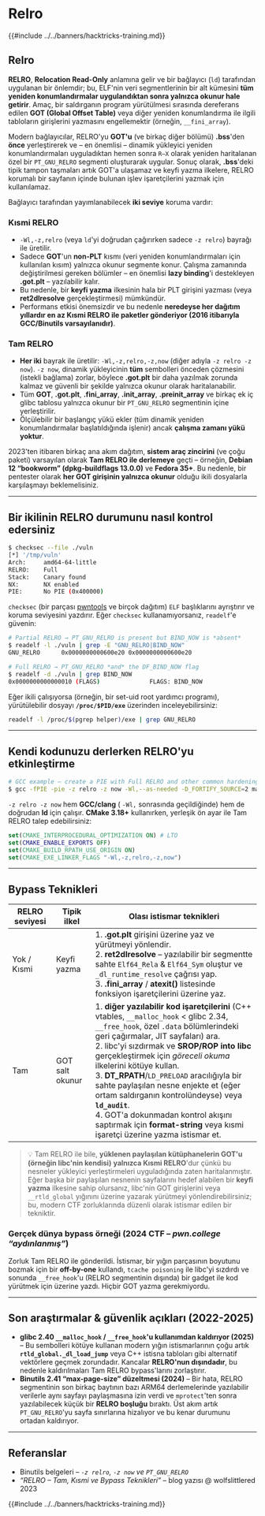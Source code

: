 # Relro

{{#include ../../banners/hacktricks-training.md}}

## Relro

**RELRO**, **Relocation Read-Only** anlamına gelir ve bir bağlayıcı (`ld`) tarafından uygulanan bir önlemdir; bu, ELF'nin veri segmentlerinin bir alt kümesini **tüm yeniden konumlandırmalar uygulandıktan sonra yalnızca okunur hale getirir**. Amaç, bir saldırganın program yürütülmesi sırasında dereferans edilen **GOT (Global Offset Table)** veya diğer yeniden konumlandırma ile ilgili tabloların girişlerini yazmasını engellemektir (örneğin, `__fini_array`).

Modern bağlayıcılar, RELRO'yu **GOT'u** (ve birkaç diğer bölümü) **.bss**'den **önce** yerleştirerek ve – en önemlisi – dinamik yükleyici yeniden konumlandırmaları uyguladıktan hemen sonra `R–X` olarak yeniden haritalanan özel bir `PT_GNU_RELRO` segmenti oluşturarak uygular. Sonuç olarak, **.bss**'deki tipik tampon taşmaları artık GOT'a ulaşamaz ve keyfi yazma ilkelere, RELRO korumalı bir sayfanın içinde bulunan işlev işaretçilerini yazmak için kullanılamaz.

Bağlayıcı tarafından yayımlanabilecek **iki seviye** koruma vardır:

### Kısmi RELRO

* `-Wl,-z,relro` (veya `ld`'yi doğrudan çağırırken sadece `-z relro`) bayrağı ile üretilir.
* Sadece **GOT**'un **non-PLT** kısmı (veri yeniden konumlandırmaları için kullanılan kısım) yalnızca okunur segmente konur. Çalışma zamanında değiştirilmesi gereken bölümler – en önemlisi **lazy binding**'i destekleyen **.got.plt** – yazılabilir kalır.
* Bu nedenle, bir **keyfi yazma** ilkesinin hala bir PLT girişini yazması (veya **ret2dlresolve** gerçekleştirmesi) mümkündür.
* Performans etkisi önemsizdir ve bu nedenle **neredeyse her dağıtım yıllardır en az Kısmi RELRO ile paketler gönderiyor (2016 itibarıyla GCC/Binutils varsayılanıdır)**.

### Tam RELRO

* **Her iki** bayrak ile üretilir: `-Wl,-z,relro,-z,now` (diğer adıyla `-z relro -z now`). `-z now`, dinamik yükleyicinin **tüm** sembolleri önceden çözmesini (istekli bağlama) zorlar, böylece **.got.plt** bir daha yazılmak zorunda kalmaz ve güvenli bir şekilde yalnızca okunur olarak haritalanabilir.
* Tüm **GOT**, **.got.plt**, **.fini_array**, **.init_array**, **.preinit_array** ve birkaç ek iç glibc tablosu yalnızca okunur bir `PT_GNU_RELRO` segmentinin içine yerleştirilir.
* Ölçülebilir bir başlangıç yükü ekler (tüm dinamik yeniden konumlandırmalar başlatıldığında işlenir) ancak **çalışma zamanı yükü yoktur**.

2023'ten itibaren birkaç ana akım dağıtım, **sistem araç zincirini** (ve çoğu paketi) varsayılan olarak **Tam RELRO ile derlemeye** geçti – örneğin, **Debian 12 “bookworm” (dpkg-buildflags 13.0.0)** ve **Fedora 35+**. Bu nedenle, bir pentester olarak **her GOT girişinin yalnızca okunur** olduğu ikili dosyalarla karşılaşmayı beklemelisiniz.

---

## Bir ikilinin RELRO durumunu nasıl kontrol edersiniz
```bash
$ checksec --file ./vuln
[*] '/tmp/vuln'
Arch:     amd64-64-little
RELRO:    Full
Stack:    Canary found
NX:       NX enabled
PIE:      No PIE (0x400000)
```
`checksec` (bir parçası [pwntools](https://github.com/pwncollege/pwntools) ve birçok dağıtım) `ELF` başlıklarını ayrıştırır ve koruma seviyesini yazdırır. Eğer `checksec` kullanamıyorsanız, `readelf`'e güvenin:
```bash
# Partial RELRO → PT_GNU_RELRO is present but BIND_NOW is *absent*
$ readelf -l ./vuln | grep -E "GNU_RELRO|BIND_NOW"
GNU_RELRO      0x0000000000600e20 0x0000000000600e20
```

```bash
# Full RELRO → PT_GNU_RELRO *and* the DF_BIND_NOW flag
$ readelf -d ./vuln | grep BIND_NOW
0x0000000000000010 (FLAGS)              FLAGS: BIND_NOW
```
Eğer ikili çalışıyorsa (örneğin, bir set-uid root yardımcı programı), yürütülebilir dosyayı **`/proc/$PID/exe`** üzerinden inceleyebilirsiniz:
```bash
readelf -l /proc/$(pgrep helper)/exe | grep GNU_RELRO
```
---

## Kendi kodunuzu derlerken RELRO'yu etkinleştirme
```bash
# GCC example – create a PIE with Full RELRO and other common hardenings
$ gcc -fPIE -pie -z relro -z now -Wl,--as-needed -D_FORTIFY_SOURCE=2 main.c -o secure
```
`-z relro -z now` hem **GCC/clang** ( `-Wl,` sonrasında geçildiğinde) hem de doğrudan **ld** için çalışır. **CMake 3.18+** kullanırken, yerleşik ön ayar ile Tam RELRO talep edebilirsiniz:
```cmake
set(CMAKE_INTERPROCEDURAL_OPTIMIZATION ON) # LTO
set(CMAKE_ENABLE_EXPORTS OFF)
set(CMAKE_BUILD_RPATH_USE_ORIGIN ON)
set(CMAKE_EXE_LINKER_FLAGS "-Wl,-z,relro,-z,now")
```
---

## Bypass Teknikleri

| RELRO seviyesi | Tipik ilkel | Olası istismar teknikleri |
|----------------|-------------|---------------------------|
| Yok / Kısmi | Keyfi yazma | 1. **.got.plt** girişini üzerine yaz ve yürütmeyi yönlendir.<br>2. **ret2dlresolve** – yazılabilir bir segmentte sahte `Elf64_Rela` & `Elf64_Sym` oluştur ve `_dl_runtime_resolve` çağrısı yap.<br>3. **.fini_array** / **atexit()** listesinde fonksiyon işaretçilerini üzerine yaz. |
| Tam | GOT salt okunur | 1. **diğer yazılabilir kod işaretçilerini** (C++ vtables, `__malloc_hook` < glibc 2.34, `__free_hook`, özel `.data` bölümlerindeki geri çağırmalar, JIT sayfaları) ara.<br>2. libc'yi sızdırmak ve **SROP/ROP into libc** gerçekleştirmek için *göreceli okuma* ilkelerini kötüye kullan.<br>3. **DT_RPATH**/`LD_PRELOAD` aracılığıyla bir sahte paylaşılan nesne enjekte et (eğer ortam saldırganın kontrolündeyse) veya **`ld_audit`**.<br>4. GOT'a dokunmadan kontrol akışını saptırmak için **format-string** veya kısmi işaretçi üzerine yazma istismar et. |

> 💡 Tam RELRO ile bile, **yüklenen paylaşılan kütüphanelerin GOT'u (örneğin libc'nin kendisi)** **yalnızca Kısmi RELRO**'dur çünkü bu nesneler yükleyici yerleştirmeleri uyguladığında zaten haritalanmıştır. Eğer başka bir paylaşılan nesnenin sayfalarını hedef alabilen bir **keyfi yazma** ilkesine sahip olursanız, libc'nin GOT girişlerini veya `__rtld_global` yığınını üzerine yazarak yürütmeyi yönlendirebilirsiniz; bu, modern CTF zorluklarında düzenli olarak istismar edilen bir tekniktir.

### Gerçek dünya bypass örneği (2024 CTF – *pwn.college “aydınlanmış”*)

Zorluk Tam RELRO ile gönderildi. İstismar, bir yığın parçasının boyutunu bozmak için bir **off-by-one** kullandı, `tcache poisoning` ile libc'yi sızdırdı ve sonunda `__free_hook`'u (RELRO segmentinin dışında) bir gadget ile kod yürütmek için üzerine yazdı. Hiçbir GOT yazma gerekmiyordu.

---

## Son araştırmalar & güvenlik açıkları (2022-2025)

* **glibc 2.40 `__malloc_hook` / `__free_hook`'u kullanımdan kaldırıyor (2025)** – Bu sembolleri kötüye kullanan modern yığın istismarlarının çoğu artık **`rtld_global._dl_load_jump`** veya C++ istisna tabloları gibi alternatif vektörlere geçmek zorundadır. Kancalar **RELRO'nun dışındadır**, bu nedenle kaldırılmaları Tam RELRO bypass'larını zorlaştırır.
* **Binutils 2.41 “max-page-size” düzeltmesi (2024)** – Bir hata, RELRO segmentinin son birkaç baytının bazı ARM64 derlemelerinde yazılabilir verilerle aynı sayfayı paylaşmasına izin verdi ve `mprotect`'ten sonra yazılabilecek küçük bir **RELRO boşluğu** bıraktı. Üst akım artık `PT_GNU_RELRO`'yu sayfa sınırlarına hizalıyor ve bu kenar durumunu ortadan kaldırıyor.

---

## Referanslar

* Binutils belgeleri – *`-z relro`, `-z now` ve `PT_GNU_RELRO`*
* *“RELRO – Tam, Kısmi ve Bypass Teknikleri”* – blog yazısı @ wolfslittlered 2023

{{#include ../../banners/hacktricks-training.md}}
